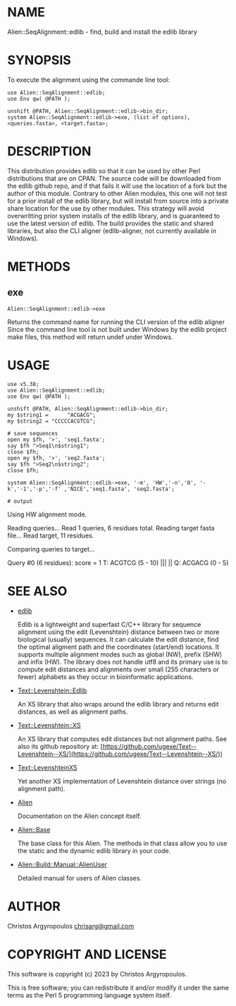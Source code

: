 # NAME

Alien::SeqAlignment::edlib - find, build and install the edlib library

# SYNOPSIS

To execute the alignment using the commande line tool:

    use Alien::SeqAlignment::edlib;
    use Env qw( @PATH );

    unshift @PATH, Alien::SeqAlignment::edlib->bin_dir;
    system Alien::SeqAlignment::edlib->exe, (list of options), <queries.fasta>, <target.fasta>;

# DESCRIPTION

This distribution provides edlib so that it can be used by other
Perl distributions that are on CPAN.  The source code will be downloaded
from the edlib github repo, and if that fails it will use the location of a
fork but the author of this module. Contrary to other Alien modules, this one
will not test for a prior install of the edlib library, but will install 
from source into a private share location for the use by other modules. 
This strategy will avoid overwritting prior  system installs of the edlib
library, and is guaranteed to use the latest version of edlib. 
The build provides the static and shared libraries, but also the CLI aligner 
(edlib-aligner, not currently available in Windows). 

# METHODS

## exe

    Alien::SeqAlignment::edlib->exe

Returns the command name for running the CLI version of the edlib aligner
Since the command line tool is not built under Windows by the edlib project
make files, this method will return undef under Windows. 

# USAGE

    use v5.38;
    use Alien::SeqAlignment::edlib;
    use Env qw( @PATH );

    unshift @PATH, Alien::SeqAlignment::edlib->bin_dir;
    my $string1 =      "ACGACG";
    my $string2 = "CCCCCACGTCG";

    # save sequences
    open my $fh, '>', 'seq1.fasta';
    say $fh ">Seq1\n$string1";
    close $fh;
    open my $fh, '>', 'seq2.fasta';
    say $fh ">Seq2\n$string2";
    close $fh;

    system Alien::SeqAlignment::edlib->exe, '-m', 'HW','-n','0', '-k','-1','-p','-f' ,'NICE','seq1.fasta', 'seq2.fasta';

    # output

Using HW alignment mode.

Reading queries...
Read 1 queries, 6 residues total.
Reading target fasta file...
Read target, 11 residues.

Comparing queries to target...

Query #0 (6 residues): score = 1
T: ACGTCG (5 - 10)
   ||| ||
Q: ACGACG (0 - 5)

# SEE ALSO

- [edlib](https://github.com/Martinsos/edlib)

    Edlib is a lightweight and superfast C/C++ library for sequence 
    alignment using the edit (Levenshtein) distance between two or more
    biological (usually) sequences. It can calculate the edit distance, 
    find the optimal aligment path and the coordinates (start/end) 
    locations. It supports multiple alignment modes such as global (NW), 
    prefix (SHW) and infix (HW). The library does not handle utf8 and its
    primary use is to compute edit distances and alignments over small 
    (255 characters or fewer) alphabets as they occur in bioinformatic
    applications.

- [Text::Levenshtein::Edlib](https://metacpan.org/pod/Text::Levenshtein::Edlib)

    An XS library that also wraps around the edlib library and returns
    edit distances, as well as alignment paths.

- [Text::Levenshtein::XS](https://metacpan.org/pod/Text::Levenshtein::XS)

    An XS library that computes edit distances but not alignment paths. See also 
    its github repository at: [https://github.com/ugexe/Text--Levenshtein--XS/](https://github.com/ugexe/Text--Levenshtein--XS/))

- [Text::LevenshteinXS](https://metacpan.org/pod/Text::LevenshteinXS)

    Yet another XS implementation of Levenshtein distance over strings 
    (no alignment path).

- [Alien](https://metacpan.org/pod/Alien)

    Documentation on the Alien concept itself.

- [Alien::Base](https://metacpan.org/pod/Alien::Base)

    The base class for this Alien. The methods in that class allow you to use
    the static and the dynamic edlib library in your code. 

- [Alien::Build::Manual::AlienUser](https://metacpan.org/dist/Alien-Build/view/lib/Alien/Build/Manual/AlienUser.pod)

    Detailed manual for users of Alien classes.

# AUTHOR

Christos Argyropoulos <chrisarg@gmail.com>

# COPYRIGHT AND LICENSE

This software is copyright (c) 2023 by Christos Argyropoulos.

This is free software; you can redistribute it and/or modify it under
the same terms as the Perl 5 programming language system itself.
